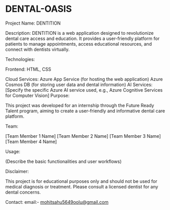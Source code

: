 # DENTAL-OASIS
Project Name: DENTITION

Description: DENTITION is a web application designed to revolutionize dental care access and education. It provides a user-friendly platform for patients to manage appointments, access educational resources, and connect with dentists virtually.

Technologies:

Frontend: HTML, CSS

Cloud Services: Azure App Service (for hosting the web application) Azure Cosmos DB (for storing user data and dental information) AI Services: [Specify the specific Azure AI service used, e.g., Azure Cognitive Services for Computer Vision] Purpose:

This project was developed for an internship through the Future Ready Talent program, aiming to create a user-friendly and informative dental care platform.

Team:

[Team Member 1 Name] [Team Member 2 Name] [Team Member 3 Name] [Team Member 4 Name]

Usage:

(Describe the basic functionalities and user workflows)

Disclaimer:

This project is for educational purposes only and should not be used for medical diagnosis or treatment. Please consult a licensed dentist for any dental concerns.

Contact: email:- mohitsahu5649oolu@gmail.com
